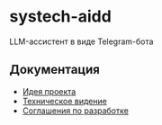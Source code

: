 # systech-aidd

LLM-ассистент в виде Telegram-бота

## Документация

- [Идея проекта](docs/idea.md)
- [Техническое видение](docs/vision.md)
- [Соглашения по разработке](docs/conventions.md)